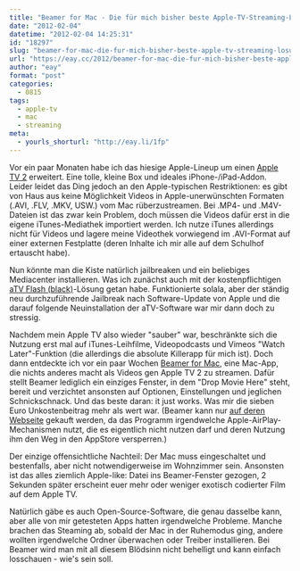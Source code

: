 ```yaml
---
title: "Beamer for Mac - Die für mich bisher beste Apple-TV-Streaming-Lösung"
date: "2012-02-04"
datetime: "2012-02-04 14:25:31"
id: "18297"
slug: "beamer-for-mac-die-fur-mich-bisher-beste-apple-tv-streaming-losung"
url: "https://eay.cc/2012/beamer-for-mac-die-fur-mich-bisher-beste-apple-tv-streaming-losung/"
author: "eay"
format: "post"
categories:
  - 0815
tags:
  - apple-tv
  - mac
  - streaming
meta:
  - yourls_shorturl: "http://eay.li/1fp"
---
```


Vor ein paar Monaten habe ich das hiesige Apple-Lineup um einen [Apple TV 2](http://de.wikipedia.org/wiki/Apple_TV) erweitert. Eine tolle, kleine Box und ideales iPhone-/iPad-Addon. Leider leidet das Ding jedoch an den Apple-typischen Restriktionen: es gibt von Haus aus keine Möglichkeit Videos in Apple-unerwünschten Formaten (.AVI, .FLV, .MKV, USW.) vom Mac rüberzustreamen. Bei .MP4- und .M4V-Dateien ist das zwar kein Problem, doch müssen die Videos dafür erst in die eigene iTunes-Mediathek importiert werden. Ich nutze iTunes allerdings nicht für Videos und lagere meine Videothek vorwiegend im .AVI-Format auf einer externen Festplatte (deren Inhalte ich mir alle auf dem Schulhof ertauscht habe).

Nun könnte man die Kiste natürlich jailbreaken und ein beliebiges Mediacenter installieren. Was ich zunächst auch mit der kostenpflichtigen [aTV Flash (black)](http://firecore.com/atvflash-black)\-Lösung getan habe. Funktionierte solala, aber der ständig neu durchzuführende Jailbreak nach Software-Update von Apple und die darauf folgende Neuinstallation der aTV-Software war mir dann doch zu stressig.

Nachdem mein Apple TV also wieder "sauber" war, beschränkte sich die Nutzung erst mal auf iTunes-Leihfilme, Videopodcasts und Vimeos "Watch Later"-Funktion (die allerdings die absolute Killerapp für mich ist). Doch dann entdeckte ich vor ein paar Wochen [Beamer for Mac](http://beamer-app.com/), eine Mac-App, die nichts anderes macht als Videos gen Apple TV 2 zu streamen. Dafür stellt Beamer lediglich ein einziges Fenster, in dem "Drop Movie Here" steht, bereit und verzichtet ansonsten auf Optionen, Einstellungen und jeglichen Schnickschnack. Und das beste daran: it just works. Was mir die sieben Euro Unkostenbeitrag mehr als wert war. (Beamer kann nur [auf deren Webseite](http://beamer-app.com/) gekauft werden, da das Programm irgendwelche Apple-AirPlay-Mechanismen nutzt, die es eigentlich nicht nutzen darf und deren Nutzung ihm den Weg in den AppStore versperren.)

Der einzige offensichtliche Nachteil: Der Mac muss eingeschaltet und bestenfalls, aber nicht notwendigerweise im Wohnzimmer sein. Ansonsten ist das alles ziemlich Apple-like: Datei ins Beamer-Fenster gezogen, 2 Sekunden später erscheint euer mehr oder weniger exotisch codierter Film auf dem Apple TV.

Natürlich gäbe es auch Open-Source-Software, die genau dasselbe kann, aber alle von mir getesteten Apps hatten irgendwelche Probleme. Manche brachen das Steaming ab, sobald der Mac in der Ruhemodus ging, andere wollten irgendwelche Ordner überwachen oder Treiber installieren. Bei Beamer wird man mit all diesem Blödsinn nicht behelligt und kann einfach losschauen - wie's sein soll.
